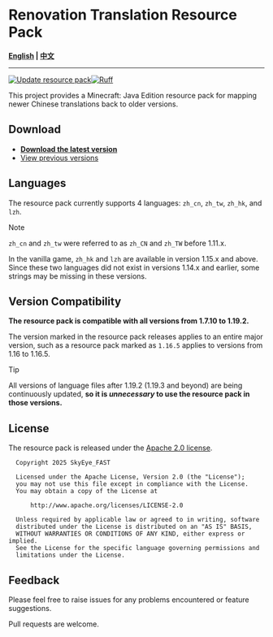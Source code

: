 # Renovation Translation Resource Pack

**[English](README.md) | [中文](README_zh.md)**

----

[![Update resource pack](https://github.com/SkyEye-FAST/renovation_translation_pack/actions/workflows/update.yml/badge.svg)](https://github.com/SkyEye-FAST/renovation_translation_pack/actions/workflows/update.yml)[![Ruff](https://github.com/SkyEye-FAST/renovation_translation_pack/actions/workflows/ruff.yml/badge.svg)](https://github.com/SkyEye-FAST/renovation_translation_pack/actions/workflows/ruff.yml)

This project provides a Minecraft: Java Edition resource pack for mapping newer Chinese translations back to older versions.

## Download

- [**Download the latest version**](https://github.com/SkyEye-FAST/renovation_translation_pack/releases/latest/)
- [View previous versions](https://github.com/SkyEye-FAST/renovation_translation_pack/releases/)

## Languages

The resource pack currently supports 4 languages: `zh_cn`, `zh_tw`, `zh_hk`, and `lzh`.

> [!NOTE]
> `zh_cn` and `zh_tw` were referred to as `zh_CN` and `zh_TW` before 1.11.x.
>
> In the vanilla game, `zh_hk` and `lzh` are available in version 1.15.x and above. Since these two languages did not exist in versions 1.14.x and earlier, some strings may be missing in these versions.

## Version Compatibility

**The resource pack is compatible with all versions from 1.7.10 to 1.19.2.**

The version marked in the resource pack releases applies to an entire major version, such as a resource pack marked as `1.16.5` applies to versions from 1.16 to 1.16.5.

> [!TIP]
> All versions of language files after 1.19.2 (1.19.3 and beyond) are being continuously updated, **so it is *unnecessary* to use the resource pack in those versions.**

## License

The resource pack is released under the [Apache 2.0 license](LICENSE).

``` text
  Copyright 2025 SkyEye_FAST

  Licensed under the Apache License, Version 2.0 (the "License");
  you may not use this file except in compliance with the License.
  You may obtain a copy of the License at

      http://www.apache.org/licenses/LICENSE-2.0

  Unless required by applicable law or agreed to in writing, software
  distributed under the License is distributed on an "AS IS" BASIS,
  WITHOUT WARRANTIES OR CONDITIONS OF ANY KIND, either express or implied.
  See the License for the specific language governing permissions and
  limitations under the License.
```

## Feedback

Please feel free to raise issues for any problems encountered or feature suggestions.

Pull requests are welcome.
